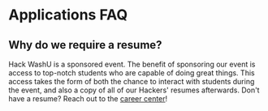 # Applications FAQ

## Why do we require a resume?

Hack WashU is a sponsored event. The benefit of sponsoring our event is access to top-notch students who are capable of doing great things.
This access takes the form of both the chance to interact with students during the event, and also a copy of all of our Hackers' resumes afterwards.
Don't have a resume? Reach out to the [career center](https://students.wustl.edu/career-center/)!
